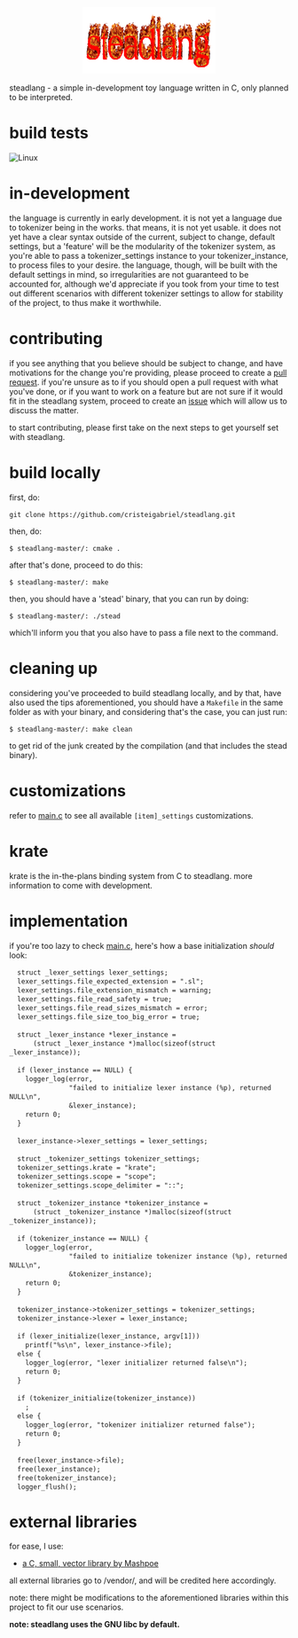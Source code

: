 <p align="center">
    <img width="240" height="120" src="resources/steadlang.gif">
</p>
steadlang - a simple in-development toy language written in C, only planned to be interpreted.

# build tests
![Linux](https://github.com/cristeigabriel/steadlang/workflows/CMake/badge.svg)

# in-development
the language is currently in early development. it is not yet a language due to tokenizer being in the works. that means, it is not yet usable. it does not yet have a clear syntax outside of the current, subject to change, default settings, but a 'feature' will be the modularity of the tokenizer system, as you're able to pass a tokenizer_settings instance to your tokenizer_instance, to process files to your desire. the language, though, will be built with the default settings in mind, so irregularities are not guaranteed to be accounted for, although we'd appreciate if you took from your time to test out different scenarios with different tokenizer settings to allow for stability of the project, to thus make it worthwhile.

# contributing
if you see anything that you believe should be subject to change, and have motivations for the change you're providing, please proceed to create a [pull request](https://github.com/cristeigabriel/steadlang/pulls). if you're unsure as to if you should open a pull request with what you've done, or if you want to work on a feature but are not sure if it would fit in the steadlang system, proceed to create an [issue](https://github.com/cristeigabriel/steadlang/issues) which will allow us to discuss the matter.

to start contributing, please first take on the next steps to get yourself set with steadlang.

# build locally
first, do:
```
git clone https://github.com/cristeigabriel/steadlang.git
```

then, do:
```
$ steadlang-master/: cmake .
```

after that's done, proceed to do this:
```
$ steadlang-master/: make
```

then, you should have a 'stead' binary, that you can run by doing:
```
$ steadlang-master/: ./stead
```

which'll inform you that you also have to pass a file next to the command.

# cleaning up
considering you've proceeded to build steadlang locally, and by that, have also used the tips aforementioned, you should have a ``Makefile`` in the same folder as with your binary, and considering that's the case, you can just run:
```
$ steadlang-master/: make clean
```

to get rid of the junk created by the compilation (and that includes the stead binary).

# customizations
refer to [main.c](https://github.com/cristeigabriel/steadlang/blob/main/main.c) to see all available ``[item]_settings`` customizations.

# krate
krate is the in-the-plans binding system from C to steadlang. more information to come with development.

# implementation
if you're too lazy to check [main.c](https://github.com/cristeigabriel/steadlang/blob/main/main.c), here's how a base initialization *should* look:
```
  struct _lexer_settings lexer_settings;
  lexer_settings.file_expected_extension = ".sl";
  lexer_settings.file_extension_mismatch = warning;
  lexer_settings.file_read_safety = true;
  lexer_settings.file_read_sizes_mismatch = error;
  lexer_settings.file_size_too_big_error = true;

  struct _lexer_instance *lexer_instance =
      (struct _lexer_instance *)malloc(sizeof(struct _lexer_instance));

  if (lexer_instance == NULL) {
    logger_log(error,
               "failed to initialize lexer instance (%p), returned NULL\n",
               &lexer_instance);
    return 0;
  }

  lexer_instance->lexer_settings = lexer_settings;

  struct _tokenizer_settings tokenizer_settings;
  tokenizer_settings.krate = "krate";
  tokenizer_settings.scope = "scope";
  tokenizer_settings.scope_delimiter = "::";

  struct _tokenizer_instance *tokenizer_instance =
      (struct _tokenizer_instance *)malloc(sizeof(struct _tokenizer_instance));

  if (tokenizer_instance == NULL) {
    logger_log(error,
               "failed to initialize tokenizer instance (%p), returned NULL\n",
               &tokenizer_instance);
    return 0;
  }

  tokenizer_instance->tokenizer_settings = tokenizer_settings;
  tokenizer_instance->lexer = lexer_instance;

  if (lexer_initialize(lexer_instance, argv[1]))
    printf("%s\n", lexer_instance->file);
  else {
    logger_log(error, "lexer initializer returned false\n");
    return 0;
  }

  if (tokenizer_initialize(tokenizer_instance))
    ;
  else {
    logger_log(error, "tokenizer initializer returned false");
    return 0;
  }

  free(lexer_instance->file);
  free(lexer_instance);
  free(tokenizer_instance);
  logger_flush();

```

# external libraries
for ease, I use:
- [a C, small, vector library by Mashpoe](https://github.com/Mashpoe/c-vector)

all external libraries go to /vendor/, and will be credited here accordingly.

note: there might be modifications to the aforementioned libraries within this project to fit our use scenarios.

**note: steadlang uses the GNU libc by default.**
